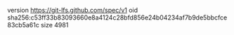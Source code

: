 version https://git-lfs.github.com/spec/v1
oid sha256:c53ff33b83093660e8a4124c28bfd856e24b04234af7b9de5bbcfce83cb5a61c
size 4981
